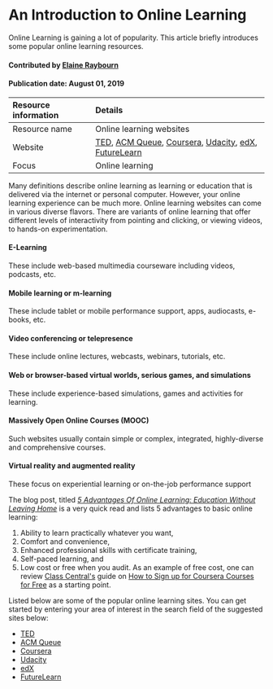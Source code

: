 # An Introduction to Online Learning
<!-- deck text start -->
Online Learning is gaining a lot of popularity. This article briefly introduces some popular online learning resources.
<!-- deck text end -->

#### Contributed by [Elaine Raybourn](https://github.com/elaineraybourn)

#### Publication date: August 01, 2019

Resource information | Details 
:--- | :--- 
Resource name |Online learning websites
Website | [TED](https://www.ted.com), [ACM Queue](http://queue.acm.org/index.cfm), [Coursera](https://www.coursera.org), [Udacity](https://www.udacity.com), [edX](https://www.edx.org), [FutureLearn](https://www.futurelearn.com/info/blog/free-online-courses-with-certifications-september-2020)
Focus | Online learning

Many definitions describe online learning as learning or education that is delivered via the internet or personal computer. However, your online learning experience can be much more. Online learning websites can come in various diverse flavors. There are variants of online learning that offer different levels of interactivity from pointing and clicking, or viewing videos, to hands-on experimentation.

#### E-Learning
These include web-based multimedia courseware including videos, podcasts, etc.

#### Mobile learning or m-learning
These include tablet or mobile performance support, apps, audiocasts, e-books, etc.

#### Video conferencing or telepresence
These include online lectures, webcasts, webinars, tutorials, etc.

#### Web or browser-based virtual worlds, serious games, and simulations
These include experience-based simulations, games and activities for learning.

#### Massively Open Online Courses (MOOC)
Such websites usually contain simple or complex, integrated, highly-diverse and comprehensive courses.

#### Virtual reality and augmented reality
These focus on experiential learning or on-the-job performance support

The blog post, titled *[5 Advantages Of Online Learning: Education Without Leaving Home](https://elearningindustry.com/5-advantages-of-online-learning-education-without-leaving-home)* is a very quick read and lists 5 advantages to basic online learning: 
1. Ability to learn practically whatever you want, 
2. Comfort and convenience, 
3. Enhanced professional skills with certificate training,
4. Self-paced learning, and 
5. Low cost or free when you audit. As an example of free cost, one can review [Class Central's](https://www.class-central.com) guide on [How to Sign up for Coursera Courses for Free](https://www.class-central.com/report/coursera-signup-for-free/?utm_medium=email&utm_source=other&utm_campaign=opencourse.GdeNrll1EeSROyIACtiVvg.announcements%7Eopencourse.GdeNrll1EeSROyIACtiVvg._A0MF0zjEeenAQpMKPxN_g) as a starting point.

Listed below are some of the popular online learning sites. You can get started by entering your area of interest in the search field of the suggested sites below:
* [TED](https://www.ted.com)
* [ACM Queue](http://queue.acm.org/index.cfm)
* [Coursera](https://www.coursera.org)
* [Udacity](https://www.udacity.com)
* [edX](https://www.edx.org)
* [FutureLearn](https://www.futurelearn.com/info/blog/free-online-courses-with-certifications-september-2020)


<!---
Publish: yes
Categories: skills
Topics: online learning
Tags: curated links, short article
Level: 2
Prerequisites: defaults
Aggregate: none
--->

